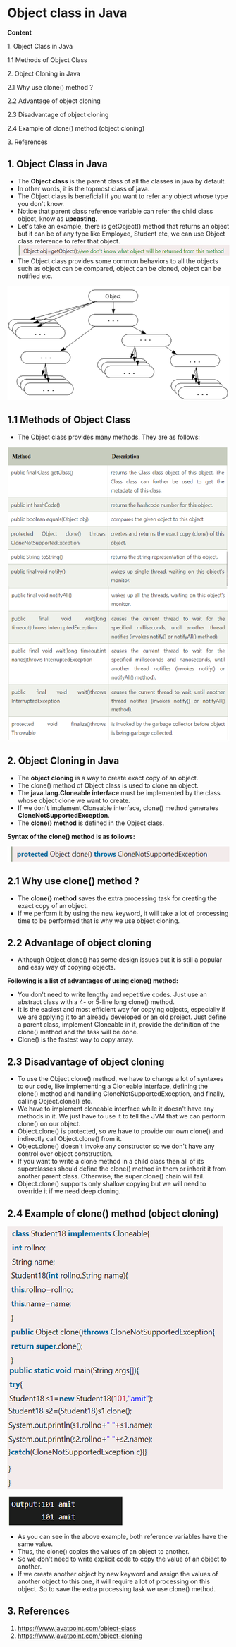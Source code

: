 # Object class in Java

**Content**

1\. Object Class in Java

1.1 Methods of Object Class

2\. Object Cloning in Java

2.1 Why use clone() method ?

2.2 Advantage of object cloning

2.3 Disadvantage of object cloning

2.4 Example of clone() method (object cloning)

3\. References

## 1. Object Class in Java

-   The **Object class** is the parent class of all the classes in java by default.
-   In other words, it is the topmost class of java.
-   The Object class is beneficial if you want to refer any object whose type you don't know.
-   Notice that parent class reference variable can refer the child class object, know as **upcasting**.
-   Let's take an example, there is getObject() method that returns an object but it can be of any type like Employee, Student etc, we can use Object class reference to refer that object. ![](media/ca713fa09da49ca91e2ae39fde8e93fa.png)
-   The Object class provides some common behaviors to all the objects such as object can be compared, object can be cloned, object can be notified etc.

![](media/9ae991f4e0f51cd6bd76f1a8384cb589.png)

## 1.1 Methods of Object Class

-   The Object class provides many methods. They are as follows:

![](media/e81d24dc89b8e0604c92501f8f90a9ae.png)

## 2. Object Cloning in Java

-   The **object cloning** is a way to create exact copy of an object.
-   The clone() method of Object class is used to clone an object.
-   The **java.lang.Cloneable interface** must be implemented by the class whose object clone we want to create.
-   If we don't implement Cloneable interface, clone() method generates **CloneNotSupportedException**.
-   The **clone() method** is defined in the Object class.

**Syntax of the clone() method is as follows:**

![](media/f43277f1c4e4beba6f1f1ab3b0564bdc.png)

## 2.1 Why use clone() method ?

-   The **clone() method** saves the extra processing task for creating the exact copy of an object.
-   If we perform it by using the new keyword, it will take a lot of processing time to be performed that is why we use object cloning.

## 2.2 Advantage of object cloning

-   Although Object.clone() has some design issues but it is still a popular and easy way of copying objects.

**Following is a list of advantages of using clone() method:**

-   You don't need to write lengthy and repetitive codes. Just use an abstract class with a 4- or 5-line long clone() method.
-   It is the easiest and most efficient way for copying objects, especially if we are applying it to an already developed or an old project. Just define a parent class, implement Cloneable in it, provide the definition of the clone() method and the task will be done.
-   Clone() is the fastest way to copy array.

## 2.3 Disadvantage of object cloning

-   To use the Object.clone() method, we have to change a lot of syntaxes to our code, like implementing a Cloneable interface, defining the clone() method and handling CloneNotSupportedException, and finally, calling Object.clone() etc.
-   We have to implement cloneable interface while it doesn't have any methods in it. We just have to use it to tell the JVM that we can perform clone() on our object.
-   Object.clone() is protected, so we have to provide our own clone() and indirectly call Object.clone() from it.
-   Object.clone() doesn't invoke any constructor so we don't have any control over object construction.
-   If you want to write a clone method in a child class then all of its superclasses should define the clone() method in them or inherit it from another parent class. Otherwise, the super.clone() chain will fail.
-   Object.clone() supports only shallow copying but we will need to override it if we need deep cloning.

## 2.4 Example of clone() method (object cloning)

![](media/cca1af478fcd886925201d165c5a077a.png)

![](media/927534f14c595c86adcac5a72c2a2292.png)

-   As you can see in the above example, both reference variables have the same value.
-   Thus, the clone() copies the values of an object to another.
-   So we don't need to write explicit code to copy the value of an object to another.
-   If we create another object by new keyword and assign the values of another object to this one, it will require a lot of processing on this object. So to save the extra processing task we use clone() method.

## 3. References

1.  https://www.javatpoint.com/object-class
2.  https://www.javatpoint.com/object-cloning
